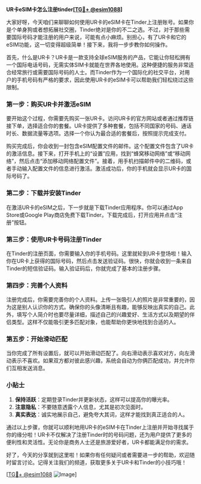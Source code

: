 **UR卡eSIM卡怎么注册tinder[[TG💪+ @esim1088](https://t.me/s/esim1088)]**

大家好呀，今天咱们来聊聊如何使用UR卡的eSIM卡在Tinder上注册账号。如果你是个单身狗或者想拓展社交圈，Tinder绝对是你的不二之选。不过，对于那些需要国际号码才能注册的用户来说，可能有点小麻烦。别担心，有了UR卡和它的eSIM功能，这一切变得超级简单！接下来，我将一步步教你如何操作。

首先，什么是UR卡？UR卡是一款支持全球eSIM服务的产品，它能让你轻松拥有一个国际电话号码，无需实体SIM卡就能在世界各地使用。这种便捷的服务非常适合经常旅行或需要国际号码的人士。而Tinder作为一个国际化的社交平台，对用户的手机号码有严格的要求，因此使用UR卡的eSIM卡可以帮助我们轻松绕过这些限制。

### 第一步：购买UR卡并激活eSIM

要开始这个过程，你需要先购买一张UR卡。访问UR卡的官方网站或者通过推荐链接下单，选择适合你的套餐。UR卡提供了多种套餐，包括不同国家的号码、通话时长、数据流量等选项。选择一个你认为最合适的套餐后，按照提示完成支付。

购买完成后，你会收到一封包含eSIM配置文件的邮件。这个配置文件包含了UR卡的激活信息。接下来，打开手机上的“设置”应用，找到“蜂窝移动网络”或“移动网络”，然后点击“添加移动网络配置文件”。接着，用手机扫描邮件中的二维码，或者手动输入配置文件的信息进行激活。激活成功后，你的手机就会显示UR卡的国际号码了。

### 第二步：下载并安装Tinder

在激活UR卡的eSIM之后，下一步就是下载Tinder应用程序。你可以通过App Store或Google Play商店免费下载Tinder。下载完成后，打开应用并点击“注册”按钮。

### 第三步：使用UR卡号码注册Tinder

在Tinder的注册页面，你需要输入你的手机号码。这里就轮到UR卡登场啦！输入你在UR卡上获得的国际号码，然后点击发送验证码。很快，你就会收到一条来自Tinder的短信验证码。输入验证码后，你就完成了基本的注册步骤。

### 第四步：完善个人资料

注册完成后，你需要完善你的个人资料。上传一张吸引人的照片是非常重要的，因为这是别人认识你的方式。确保你的头像清晰且有趣，能够反映出真实的自己。此外，填写个人简介时也要尽量详细，描述自己的兴趣爱好、生活方式以及期望的伴侣类型。这样不仅能吸引更多匹配对象，也能帮助你更快地找到合适的人。

### 第五步：开始滑动匹配

当你完成了所有设置后，就可以开始滑动匹配了。向右滑动表示喜欢对方，向左滑动表示不喜欢。如果双方都对彼此感兴趣，系统会自动为你俩匹配成功，并允许你们互相发送消息。

### 小贴士

1. **保持活跃**：定期登录Tinder并更新状态，这样可以提高你的曝光率。
2. **注意隐私**：不要随意透露个人信息，尤其是初次见面时。
3. **真实表达**：诚实地展示自己，避免夸大其词，这样才能找到真正适合的人。

通过以上步骤，你就可以顺利地用UR卡的eSIM卡在Tinder上注册并开始寻找属于你的缘分啦！UR卡不仅解决了注册Tinder时的号码问题，还为用户提供了更多的便利性和灵活性。无论你是商务人士还是旅游爱好者，UR卡都能满足你的需求。

好了，今天的分享就到这里啦！如果你有任何疑问或者需要进一步的帮助，欢迎随时留言讨论。记得关注我们的频道，获取更多关于UR卡和Tinder的小技巧哦！

[[TG💪+ @esim1088](https://t.me/s/esim1088) ![Image](https://i.postimg.cc/4NQfJmqS/Snipaste-2025-05-13-00-14-12.png)]